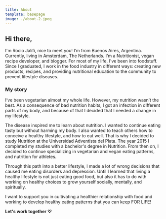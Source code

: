 ```yaml
---
title: About
template: basepage
image: ./about-2.jpeg
---
```


## Hi there,

I'm Rocio Jalifi, nice to meet you! I’m from Buenos Aires, Argentina. Currently, living in Amsterdam, The Netherlands. I'm a Nutritionist, vegan recipe developer, and blogger. For most of my life, I've been into foodstuff. Since I graduated, I work in the food industry in different ways: creating new products, recipes, and providing nutritional education to the community to prevent lifestyle diseases.

### My story

I’ve been vegetarian almost my whole life. However, my nutrition wasn’t the best. As a consequence of bad nutrition habits, I got an infection in different parts of my body, and because of that I decided that I needed a change in my lifestyle.

The disease inspired me to learn about nutrition. I wanted to continue eating tasty but without harming my body. I also wanted to teach others how to conceive a healthy lifestyle, and how to eat well. That is why I decided to study Nutrition at the Universidad Adventista del Plata. The year 2015 I completed my studies with a bachelor's degree in Nutrition. From then on, I decided to continue specializing in vegetarian and vegan eating patterns, and nutrition for athletes.

Through this path into a better lifestyle, I made a lot of wrong decisions that caused me eating disorders and depression. Until I learned that living a healthy lifestyle is not just eating good food, but also it has to do with working on healthy choices to grow yourself socially, mentally, and spiritually.

I want to support you in cultivating a healthier relationship with food and working to develop healthy eating patterns that you can keep FOR LIFE!

**Let's work together ♡**
